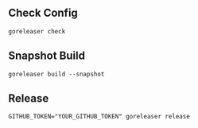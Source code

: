## Check Config
```
goreleaser check
```
## Snapshot Build
```
goreleaser build --snapshot
```
## Release
```
GITHUB_TOKEN="YOUR_GITHUB_TOKEN" goreleaser release
```
